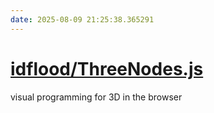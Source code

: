 ```yaml
---
date: 2025-08-09 21:25:38.365291
---
```


# [idflood/ThreeNodes.js](https://github.com/idflood/ThreeNodes.js)

visual programming for 3D in the browser